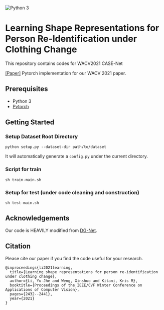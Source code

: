 ![Python 3](https://img.shields.io/badge/python-3-green.svg) 
# Learning Shape Representations for Person Re-Identification under Clothing Change
This repository contains codes for WACV2021 CASE-Net

[[Paper]](https://openaccess.thecvf.com/content/WACV2021/papers/Li_Learning_Shape_Representations_for_Person_Re-Identification_Under_Clothing_Change_WACV_2021_paper.pdf)
Pytorch implementation for our WACV 2021 paper.

## Prerequisites
- Python 3
- [Pytorch](https://pytorch.org/)

## Getting Started

### Setup Dataset Root Directory
``` 
python setup.py --dataset-dir path/to/dataset
```

It will automatically generate a ```config.py``` under the current directory.

### Script for train
``` 
sh train-main.sh
```

### Setup for test (under code cleaning and construction)
``` 
sh test-main.sh
```

## Acknowledgements
Our code is HEAVILY modified from [DG-Net](https://github.com/NVlabs/DG-Net).

## Citation
Please cite our paper if you find the code useful for your research.
```
@inproceedings{li2021learning,
  title={Learning shape representations for person re-identification under clothing change},
  author={Li, Yu-Jhe and Weng, Xinshuo and Kitani, Kris M},
  booktitle={Proceedings of the IEEE/CVF Winter Conference on Applications of Computer Vision},
  pages={2432--2441},
  year={2021}
}
```
